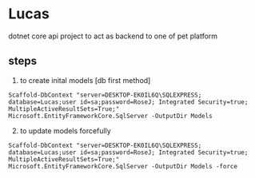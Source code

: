 # Lucas
dotnet core api project to act as backend to one of pet platform

steps
---

1. to create inital models [db first method]

`Scaffold-DbContext "server=DESKTOP-EK0IL6Q\SQLEXPRESS; database=Lucas;user id=sa;password=RoseJ; Integrated Security=true; MultipleActiveResultSets=True;" Microsoft.EntityFrameworkCore.SqlServer -OutputDir Models`

2. to update models forcefully

`Scaffold-DbContext "server=DESKTOP-EK0IL6Q\SQLEXPRESS; database=Lucas;user id=sa;password=RoseJ; Integrated Security=true; MultipleActiveResultSets=True;" Microsoft.EntityFrameworkCore.SqlServer -OutputDir Models -force`




